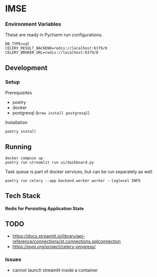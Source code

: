 # IMSE




### Environment Variables
These are ready in Pycharm run configurations.

```shell
DB_TYPE=sql
CELERY_RESULT_BACKEND=redis://localhost:6379/0
CELERY_BROKER_URL=redis://localhost:6379/0
```

## Development
### Setup
Prerequisites

- poetry
- docker
- postgresql (`brew install postgresql`)

Installation
```shell
poetry install
```

## Running

```shell
docker compose up
poetry run streamlit run ui/dashboard.py
```
Task queue is part of docker services, but can be run separately as well
```shell
poetry run celery --app backend.worker worker --loglevel INFO
```

## Tech Stack


#### Redis for Persisting Application State

## TODO

- https://docs.streamlit.io/library/api-reference/connections/st.connections.sqlconnection
- https://pypi.org/project/celery-progress/


### Issues
- cannot launch streamlit inside a container